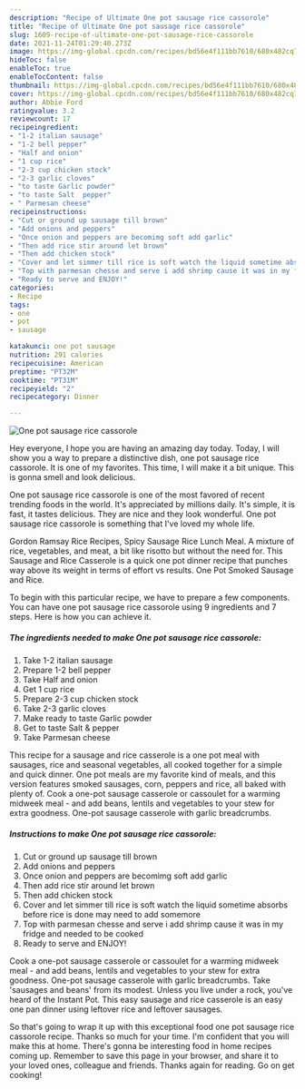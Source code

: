 ```yaml
---
description: "Recipe of Ultimate One pot sausage rice cassorole"
title: "Recipe of Ultimate One pot sausage rice cassorole"
slug: 1609-recipe-of-ultimate-one-pot-sausage-rice-cassorole
date: 2021-11-24T01:29:40.273Z
image: https://img-global.cpcdn.com/recipes/bd56e4f111bb7610/680x482cq70/one-pot-sausage-rice-cassorole-recipe-main-photo.jpg
hideToc: false
enableToc: true
enableTocContent: false
thumbnail: https://img-global.cpcdn.com/recipes/bd56e4f111bb7610/680x482cq70/one-pot-sausage-rice-cassorole-recipe-main-photo.jpg
cover: https://img-global.cpcdn.com/recipes/bd56e4f111bb7610/680x482cq70/one-pot-sausage-rice-cassorole-recipe-main-photo.jpg
author: Abbie Ford
ratingvalue: 3.2
reviewcount: 17
recipeingredient:
- "1-2 italian sausage"
- "1-2 bell pepper"
- "Half and onion"
- "1 cup rice"
- "2-3 cup chicken stock"
- "2-3 garlic cloves"
- "to taste Garlic powder"
- "to taste Salt  pepper"
- " Parmesan cheese"
recipeinstructions:
- "Cut or ground up sausage till brown"
- "Add onions and peppers"
- "Once onion and peppers are becomimg soft add garlic"
- "Then add rice stir around let brown"
- "Then add chicken stock"
- "Cover and let simmer till rice is soft watch the liquid sometime absorbs before rice is done may need to add somemore"
- "Top with parmesan chesse and serve i add shrimp cause it was in my fridge and needed to be cooked"
- "Ready to serve and ENJOY!"
categories:
- Recipe
tags:
- one
- pot
- sausage

katakunci: one pot sausage 
nutrition: 291 calories
recipecuisine: American
preptime: "PT32M"
cooktime: "PT31M"
recipeyield: "2"
recipecategory: Dinner

---
```



![One pot sausage rice cassorole](https://img-global.cpcdn.com/recipes/bd56e4f111bb7610/680x482cq70/one-pot-sausage-rice-cassorole-recipe-main-photo.jpg)

Hey everyone, I hope you are having an amazing day today. Today, I will show you a way to prepare a distinctive dish, one pot sausage rice cassorole. It is one of my favorites. This time, I will make it a bit unique. This is gonna smell and look delicious.

One pot sausage rice cassorole is one of the most favored of recent trending foods in the world. It's appreciated by millions daily. It's simple, it is fast, it tastes delicious. They are nice and they look wonderful. One pot sausage rice cassorole is something that I've loved my whole life.

Gordon Ramsay Rice Recipes, Spicy Sausage Rice Lunch Meal. A mixture of rice, vegetables, and meat, a bit like risotto but without the need for. This Sausage and Rice Casserole is a quick one pot dinner recipe that punches way above its weight in terms of effort vs results. One Pot Smoked Sausage and Rice.


To begin with this particular recipe, we have to prepare a few components. You can have one pot sausage rice cassorole using 9 ingredients and 7 steps. Here is how you can achieve it.

<!--inarticleads1-->

##### The ingredients needed to make One pot sausage rice cassorole:

1. Take 1-2 italian sausage
1. Prepare 1-2 bell pepper
1. Take Half and onion
1. Get 1 cup rice
1. Prepare 2-3 cup chicken stock
1. Take 2-3 garlic cloves
1. Make ready to taste Garlic powder
1. Get to taste Salt &amp; pepper
1. Take  Parmesan cheese


This recipe for a sausage and rice casserole is a one pot meal with sausages, rice and seasonal vegetables, all cooked together for a simple and quick dinner. One pot meals are my favorite kind of meals, and this version features smoked sausages, corn, peppers and rice, all baked with plenty of. Cook a one-pot sausage casserole or cassoulet for a warming midweek meal - and add beans, lentils and vegetables to your stew for extra goodness. One-pot sausage casserole with garlic breadcrumbs. 

<!--inarticleads2-->

##### Instructions to make One pot sausage rice cassorole:

1. Cut or ground up sausage till brown
1. Add onions and peppers
1. Once onion and peppers are becomimg soft add garlic
1. Then add rice stir around let brown
1. Then add chicken stock
1. Cover and let simmer till rice is soft watch the liquid sometime absorbs before rice is done may need to add somemore
1. Top with parmesan chesse and serve i add shrimp cause it was in my fridge and needed to be cooked
1. Ready to serve and ENJOY!

Cook a one-pot sausage casserole or cassoulet for a warming midweek meal - and add beans, lentils and vegetables to your stew for extra goodness. One-pot sausage casserole with garlic breadcrumbs. Take &#39;sausages and beans&#39; from its modest. Unless you live under a rock, you&#39;ve heard of the Instant Pot. This easy sausage and rice casserole is an easy one pan dinner using leftover rice and leftover sausages. 

So that's going to wrap it up with this exceptional food one pot sausage rice cassorole recipe. Thanks so much for your time. I'm confident that you will make this at home. There's gonna be interesting food in home recipes coming up. Remember to save this page in your browser, and share it to your loved ones, colleague and friends. Thanks again for reading. Go on get cooking!
